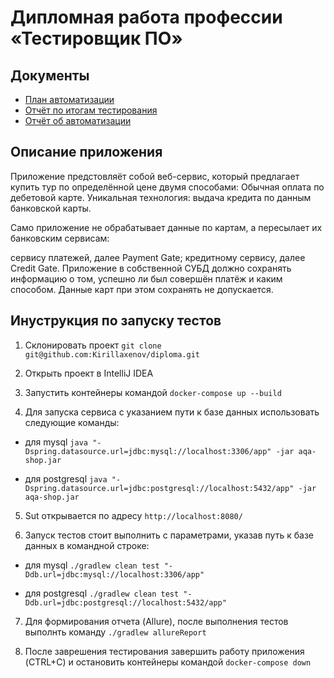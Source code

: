 # Дипломная работа профессии «Тестировщик ПО»
## Документы
* [План автоматизации](https://github.com/Kirillaxenov/diploma/blob/main/documents/Plan.md)
* [Отчёт по итогам тестирования](https://github.com/Kirillaxenov/diploma/blob/main/documents/Report.md)
* [Отчёт об автоматизации](https://github.com/Kirillaxenov/diploma/blob/main/documents/Summary.md)


## Описание приложения
Приложение предстовляёт собой веб-сервис, который предлагает купить тур по определённой цене двумя способами:
Обычная оплата по дебетовой карте.
Уникальная технология: выдача кредита по данным банковской карты.

Само приложение не обрабатывает данные по картам, а пересылает их банковским сервисам:

сервису платежей, далее Payment Gate;
кредитному сервису, далее Credit Gate.
Приложение в собственной СУБД должно сохранять информацию о том, успешно ли был совершён платёж и каким способом. Данные карт при этом сохранять не допускается.
## Инуструкция по запуску тестов

1. Склонировать проект `git clone git@github.com:Kirillaxenov/diploma.git`
   
3. Открыть проект в IntelliJ IDEA
 
5. Запустить контейнеры командой `docker-compose up --build`
   
7. Для запуска сервиса с указанием пути к базе данных использовать следующие команды:
   
* для mysql `java "-Dspring.datasource.url=jdbc:mysql://localhost:3306/app" -jar aqa-shop.jar`
  
* для postgresql `java "-Dspring.datasource.url=jdbc:postgresql://localhost:5432/app" -jar aqa-shop.jar`
  
5. Sut открывается по адресу `http://localhost:8080/`
  
6. Запуск тестов стоит выполнить с параметрами, указав путь к базе данных в командной строке:
   
  * для mysql `./gradlew clean test "-Ddb.url=jdbc:mysql://localhost:3306/app"`
    
  * для postgresql `./gradlew clean test "-Ddb.url=jdbc:postgresql://localhost:5432/app"`
    
7. Для формирования отчета (Allure), после выполнения тестов выполнть команду `./gradlew allureReport`
   
8. После заврешения тестирования завершить работу приложения (CTRL+C) и остановить контейнеры командой `docker-compose down`

